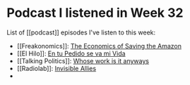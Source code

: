 # Podcast I listened in Week 32
List of [[podcast]] episodes I've listen to this week:

- [[Freakonomics]]: [The Economics of Saving the Amazon](https://freakonomics.com/podcast/amazon-rain-forest/)
- [[El Hilo]]: [En tu Pedido se va mi Vida](https://elhilo.audio/podcast/repartidores/)
- [[Talking Politics]]: [Whose work is it anyways](https://www.talkingpoliticspodcast.com/blog/2020/269-whose-work-is-it-anyway)
- [[Radiolab]]: [Invisible Allies](https://www.wnycstudios.org/podcasts/radiolab/articles/invisible-allies)
- 
